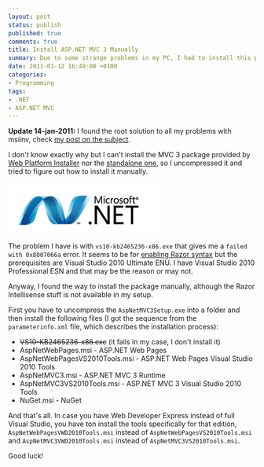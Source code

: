```yaml
---
layout: post
status: publish
published: true
comments: true
title: Install ASP.NET MVC 3 Manually
summary: Due to some strange problems in my PC, I had to install this package manually and this is applicable to many other installers
date: 2011-01-12 16:49:08 +0100
categories:
- Programming
tags:
- .NET
- ASP.NET MVC
---
```

**Update 14-jan-2011:** I found the root solution to all my problems with msiinv, check [my post on the subject](/2011/01/14/how-msiinv-saved-my-day/).

I don't know exactly why but I can't install the MVC 3 package provided by [Web Platform Installer](http://www.microsoft.com/web/downloads/platform.aspx) nor the [standalone one](http://www.microsoft.com/downloads/en/details.aspx?FamilyID=d2928bc1-f48c-4e95-a064-2a455a22c8f6), so I uncompressed it and tried to figure out how to install it manually.

![.NET logo](/images/dotnetlogo.png)

The problem I have is with `vs10-kb2465236-x86.exe` that gives me a `failed with 0x8007066a` error. It seems to be for [enabling Razor syntax](http://support.microsoft.com/kb/2465236/en-us) but the prerequisites are Visual Studio 2010 Ultimate ENU. I have Visual Studio 2010 Professional ESN and that may be the reason or may not.

Anyway, I found the way to install the package manually, although the Razor Intellisense stuff is not available in my setup.

First you have to uncompress the `AspNetMVC3Setup.exe` into a folder and then install the following files (I got the sequence from the `parameterinfo.xml` file, which describes the installation process):

* <del>VS10-KB2465236-x86.exe</del> (it fails in my case, I don't install it)
* AspNetWebPages.msi - ASP.NET Web Pages
* AspNetWebPagesVS2010Tools.msi - ASP.NET Web Pages Visual Studio 2010 Tools
* AspNetMVC3.msi - ASP.NET MVC 3 Runtime
* AspNetMVC3VS2010Tools.msi - ASP.NET MVC 3 Visual Studio 2010 Tools
* NuGet.msi - NuGet

And that's all. In case you have Web Developer Express instead of full Visual Studio, you have ton install the tools specifically for that edition, `AspNetWebPagesVWD2010Tools.msi` instead of `AspNetWebPagesVS2010Tools.msi` and `AspNetMVC3VWD2010Tools.msi` instead of `AspNetMVC3VS2010Tools.msi`.

Good luck!